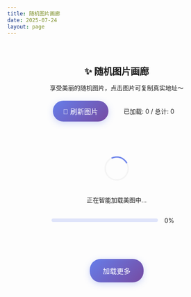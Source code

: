 ```yaml
---
title: 随机图片画廊
date: 2025-07-24
layout: page
---
```


<div id="random-gallery-container">
  <div class="gallery-header">
    <h2>✨ 随机图片画廊</h2>
    <p>享受美丽的随机图片，点击图片可复制真实地址～</p>
    <div class="header-controls">
      <button id="refresh-gallery" class="refresh-btn">🔄 刷新图片</button>
      <div class="loading-stats">
        <span id="loaded-count">已加载: 0</span> / 
        <span id="total-count">总计: 0</span>
      </div>
    </div>
  </div>
  
  <div id="loading" class="loading">
    <div class="loader"></div>
    <p>正在智能加载美图中...</p>
    <div class="loading-progress">
      <div class="progress-bar">
        <div class="progress-fill" id="progress-fill"></div>
      </div>
      <span id="progress-text">0%</span>
    </div>
  </div>
  
  <div id="gallery-grid" class="pinterest-grid">
    <!-- 图片将通过JS动态懒加载 -->
  </div>
  
  <div class="load-more-container">
    <button id="load-more" class="load-more-btn">加载更多</button>
    <div class="auto-load-trigger" id="auto-load-trigger"></div>
  </div>
</div>

<style>
/* 随机画廊样式 - 优化版 */
#random-gallery-container {
  max-width: 1200px;
  margin: 0 auto;
  padding: 20px;
}

.gallery-header {
  text-align: center;
  margin-bottom: 30px;
}

.gallery-header h2 {
  color: var(--text-color);
  margin-bottom: 10px;
}

.gallery-header p {
  color: var(--text-color-secondary);
  margin-bottom: 20px;
}

.header-controls {
  display: flex;
  justify-content: center;
  align-items: center;
  gap: 20px;
  flex-wrap: wrap;
}

.loading-stats {
  color: var(--text-color-secondary);
  font-size: 14px;
  background: var(--card-bg);
  padding: 8px 15px;
  border-radius: 15px;
  border: 1px solid var(--border-color);
}

.refresh-btn {
  background: linear-gradient(135deg, #667eea 0%, #764ba2 100%);
  color: white;
  border: none;
  padding: 12px 24px;
  border-radius: 25px;
  cursor: pointer;
  font-size: 16px;
  transition: all 0.3s ease;
  box-shadow: 0 4px 15px rgba(102, 126, 234, 0.3);
}

.refresh-btn:hover {
  transform: translateY(-2px);
  box-shadow: 0 6px 20px rgba(102, 126, 234, 0.4);
}

.loading {
  display: flex;
  flex-direction: column;
  align-items: center;
  justify-content: center;
  padding: 50px 0;
}

.loader {
  width: 50px;
  height: 50px;
  border: 3px solid #f3f3f3;
  border-top: 3px solid #667eea;
  border-radius: 50%;
  animation: spin 1s linear infinite;
  margin-bottom: 20px;
}

.loading-progress {
  display: flex;
  align-items: center;
  gap: 15px;
  margin-top: 15px;
  width: 300px;
}

.progress-bar {
  flex: 1;
  height: 8px;
  background: rgba(102, 126, 234, 0.2);
  border-radius: 4px;
  overflow: hidden;
}

.progress-fill {
  height: 100%;
  background: linear-gradient(90deg, #667eea, #764ba2);
  border-radius: 4px;
  transition: width 0.3s ease;
  width: 0%;
}

#progress-text {
  font-size: 14px;
  color: var(--text-color-secondary);
  min-width: 40px;
}

@keyframes spin {
  0% { transform: rotate(0deg); }
  100% { transform: rotate(360deg); }
}

.pinterest-grid {
  column-count: 2;
  column-gap: 20px;
  margin-bottom: 30px;
}

@media (max-width: 768px) {
  .pinterest-grid {
    column-count: 1;
  }
}

.gallery-item {
  display: inline-block;
  width: 100%;
  margin-bottom: 20px;
  break-inside: avoid;
  border-radius: 12px;
  overflow: hidden;
  box-shadow: 0 4px 20px rgba(0, 0, 0, 0.1);
  transition: all 0.3s ease;
  cursor: pointer;
  position: relative;
  background: var(--card-bg);
  opacity: 0;
  transform: translateY(20px);
  animation: fadeInUp 0.6s ease forwards;
}

.gallery-item:hover {
  transform: translateY(-5px);
  box-shadow: 0 8px 30px rgba(0, 0, 0, 0.15);
}

/* 模糊占位符 */
.gallery-item .image-placeholder {
  width: 100%;
  height: 200px;
  background: linear-gradient(45deg, 
    rgba(102, 126, 234, 0.1) 0%, 
    rgba(118, 75, 162, 0.1) 100%);
  display: flex;
  align-items: center;
  justify-content: center;
  position: relative;
  overflow: hidden;
}

.gallery-item .image-placeholder::before {
  content: '';
  position: absolute;
  top: 0;
  left: -100%;
  width: 100%;
  height: 100%;
  background: linear-gradient(90deg, 
    transparent, 
    rgba(255, 255, 255, 0.4), 
    transparent);
  animation: shimmer 2s infinite;
}

.gallery-item .placeholder-icon {
  font-size: 30px;
  color: rgba(102, 126, 234, 0.5);
  z-index: 1;
}

.gallery-item .api-source-tag {
  position: absolute;
  top: 8px;
  left: 8px;
  background: rgba(102, 126, 234, 0.8);
  color: white;
  padding: 4px 8px;
  border-radius: 12px;
  font-size: 11px;
  font-weight: 500;
  z-index: 2;
  backdrop-filter: blur(10px);
}

.gallery-item .api-source-tag.error {
  background: rgba(244, 67, 54, 0.8);
}

@keyframes shimmer {
  0% { left: -100%; }
  100% { left: 100%; }
}

.gallery-item img {
  width: 100%;
  height: auto;
  display: block;
  transition: all 0.3s ease;
  opacity: 0;
}

.gallery-item img.loaded {
  opacity: 1;
}

.gallery-item:hover img {
  transform: scale(1.05);
}

.image-overlay {
  position: absolute;
  top: 0;
  left: 0;
  right: 0;
  bottom: 0;
  background: rgba(0, 0, 0, 0.7);
  display: flex;
  flex-direction: column;
  align-items: center;
  justify-content: center;
  gap: 10px;
  opacity: 0;
  transition: opacity 0.3s ease;
}

.gallery-item:hover .image-overlay {
  opacity: 1;
}

.copy-btn {
  background: rgba(255, 255, 255, 0.9);
  color: #333;
  border: none;
  padding: 10px 15px;
  border-radius: 20px;
  cursor: pointer;
  font-size: 14px;
  display: flex;
  align-items: center;
  gap: 5px;
  transition: all 0.3s ease;
  backdrop-filter: blur(10px);
}

.copy-btn:hover {
  background: white;
  transform: scale(1.05);
}

.api-tag {
  background: rgba(102, 126, 234, 0.9);
  color: white;
  padding: 4px 12px;
  border-radius: 15px;
  font-size: 12px;
  font-weight: 500;
  backdrop-filter: blur(10px);
  border: 1px solid rgba(255, 255, 255, 0.2);
}

.url-info {
  margin-top: 5px;
  opacity: 0.8;
}

.url-info small {
  color: rgba(255, 255, 255, 0.9);
  font-size: 11px;
}

.load-more-container {
  text-align: center;
  margin-top: 30px;
  position: relative;
}

.load-more-btn {
  background: linear-gradient(135deg, #667eea 0%, #764ba2 100%);
  color: white;
  border: none;
  padding: 15px 30px;
  border-radius: 25px;
  cursor: pointer;
  font-size: 16px;
  transition: all 0.3s ease;
  box-shadow: 0 4px 15px rgba(102, 126, 234, 0.3);
}

.load-more-btn:hover {
  transform: translateY(-2px);
  box-shadow: 0 6px 20px rgba(102, 126, 234, 0.4);
}

.load-more-btn:disabled {
  opacity: 0.6;
  cursor: not-allowed;
  transform: none;
}

.auto-load-trigger {
  position: absolute;
  bottom: -200px;
  left: 50%;
  width: 1px;
  height: 1px;
  pointer-events: none;
}

/* 骨架屏动画 */
@keyframes fadeInUp {
  to {
    opacity: 1;
    transform: translateY(0);
  }
}

.gallery-item:nth-child(even) {
  animation-delay: 0.1s;
}

.gallery-item:nth-child(3n) {
  animation-delay: 0.2s;
}

/* 复制成功提示 */
.copy-success {
  position: fixed;
  top: 50%;
  left: 50%;
  transform: translate(-50%, -50%);
  background: #4CAF50;
  color: white;
  padding: 20px 30px;
  border-radius: 25px;
  box-shadow: 0 4px 20px rgba(76, 175, 80, 0.3);
  z-index: 9999;
  animation: copyFadeInOut 3s ease-in-out;
  backdrop-filter: blur(10px);
  text-align: center;
  max-width: 400px;
  word-break: break-all;
}

@keyframes copyFadeInOut {
  0%, 100% { opacity: 0; transform: translate(-50%, -50%) scale(0.8); }
  15%, 85% { opacity: 1; transform: translate(-50%, -50%) scale(1); }
}

/* 暗色模式适配 */
[data-theme="dark"] .gallery-item {
  box-shadow: 0 4px 20px rgba(0, 0, 0, 0.3);
}

[data-theme="dark"] .gallery-item:hover {
  box-shadow: 0 8px 30px rgba(0, 0, 0, 0.4);
}

[data-theme="dark"] .image-placeholder {
  background: linear-gradient(45deg, 
    rgba(102, 126, 234, 0.2) 0%, 
    rgba(118, 75, 162, 0.2) 100%);
}

/* 性能优化 */
.gallery-item {
  will-change: transform;
  backface-visibility: hidden;
  perspective: 1000px;
}

.gallery-item img {
  will-change: opacity, transform;
}

/* 移动端优化 */
@media (max-width: 768px) {
  .header-controls {
    flex-direction: column;
    gap: 15px;
  }
  
  .loading-progress {
    width: 250px;
  }
}
</style>

<script>
class RandomGallery {
  constructor() {
    // 从smart-background.js获取的多个API配置 - 按可靠性排序
    this.apis = [
      { name: 'loliapi.com', url: 'https://www.loliapi.com/acg/', weight: 35, maxPerBatch: 4, reliability: 'high' },
      { name: 't.mwm.moe', url: 'https://t.mwm.moe/pc', weight: 20, maxPerBatch: 2, reliability: 'medium' },
      { name: 'seaya.link', url: 'https://api.seaya.link/web?type=file', weight: 20, maxPerBatch: 2, reliability: 'medium' },
      { name: 't.alcy.cc', url: 'https://t.alcy.cc/fj', weight: 10, maxPerBatch: 1, reliability: 'low' },
      { name: 'imgapi.xl0408', url: 'https://imgapi.xl0408.top/index.php', weight: 8, maxPerBatch: 1, reliability: 'low' },
      { name: 'dmoe.cc', url: 'https://www.dmoe.cc/random.php', weight: 7, maxPerBatch: 2, reliability: 'medium' }
    ];
    
    this.loadedImages = new Set();
    this.currentPage = 1;
    this.imagesPerLoad = 10;
    this.isLoading = false;
    this.loadedCount = 0;
    this.totalCount = 0;
    this.imageCache = new Map();
    this.intersectionObserver = null;
    this.autoLoadObserver = null;
    this.preloadQueue = [];
    this.maxConcurrentLoads = 3;
    this.currentLoads = 0;
    this.apiUsageCount = new Map();
    this.failedApis = new Set(); // 记录失败的API
    this.apiRetryCount = new Map(); // API重试计数
    
    this.init();
  }
  
  init() {
    this.setupIntersectionObserver();
    this.setupAutoLoadObserver();
    this.bindEvents();
    this.loadImages();
  }
  
  setupIntersectionObserver() {
    this.intersectionObserver = new IntersectionObserver((entries) => {
      entries.forEach(entry => {
        if (entry.isIntersecting) {
          const img = entry.target;
          this.loadImage(img);
          this.intersectionObserver.unobserve(img);
        }
      });
    }, {
      rootMargin: '100px'
    });
  }
  
  setupAutoLoadObserver() {
    this.autoLoadObserver = new IntersectionObserver((entries) => {
      entries.forEach(entry => {
        if (entry.isIntersecting && !this.isLoading) {
          this.loadMoreImages();
        }
      });
    }, {
      rootMargin: '200px'
    });
    
    const trigger = document.getElementById('auto-load-trigger');
    if (trigger) {
      this.autoLoadObserver.observe(trigger);
    }
  }
  
  bindEvents() {
    const refreshBtn = document.getElementById('refresh-gallery');
    const loadMoreBtn = document.getElementById('load-more');
    
    refreshBtn?.addEventListener('click', () => this.refreshGallery());
    loadMoreBtn?.addEventListener('click', () => this.loadMoreImages());
    
    window.addEventListener('scroll', this.throttle(() => {
      this.preloadNextBatch();
    }, 300));
  }
  
  // 智能API选择器 - 优先选择可靠的API，避免失败的API
  selectBalancedAPI() {
    // 过滤出可用的API（未失败且未达到使用上限）
    const availableApis = this.apis.filter(api => {
      const usageCount = this.apiUsageCount.get(api.name) || 0;
      const retryCount = this.apiRetryCount.get(api.name) || 0;
      
      return usageCount < api.maxPerBatch && 
             !this.failedApis.has(api.name) && 
             retryCount < 3; // 最多重试3次
    });
    
    if (availableApis.length === 0) {
      // 如果所有API都不可用，重置状态
      this.apiUsageCount.clear();
      this.failedApis.clear();
      this.apiRetryCount.clear();
      console.log('🔄 重置API状态，所有API重新可用');
      return this.selectWeightedRandomAPI(this.apis);
    }
    
    // 优先选择高可靠性的API
    const highReliabilityApis = availableApis.filter(api => api.reliability === 'high');
    if (highReliabilityApis.length > 0) {
      return this.selectWeightedRandomAPI(highReliabilityApis);
    }
    
    return this.selectWeightedRandomAPI(availableApis);
  }
  
  // 权重随机选择API
  selectWeightedRandomAPI(apiList) {
    const totalWeight = apiList.reduce((sum, api) => sum + api.weight, 0);
    const random = Math.random() * totalWeight;
    
    let cumulativeWeight = 0;
    for (const api of apiList) {
      cumulativeWeight += api.weight;
      if (random <= cumulativeWeight) {
        return api;
      }
    }
    
    return apiList[0]; // 备用
  }
  
  async loadImages(isRefresh = false) {
    if (this.isLoading) return;
    
    this.isLoading = true;
    const loading = document.getElementById('loading');
    const loadMoreBtn = document.getElementById('load-more');
    
    if (isRefresh) {
      loading.style.display = 'flex';
      this.loadedImages.clear();
      this.imageCache.clear();
      this.apiUsageCount.clear();
      this.failedApis.clear(); // 刷新时清除失败记录
      this.apiRetryCount.clear();
      document.getElementById('gallery-grid').innerHTML = '';
      this.currentPage = 1;
      this.loadedCount = 0;
      this.totalCount = 0;
      this.updateStats();
    }
    
    loadMoreBtn.disabled = true;
    loadMoreBtn.textContent = '智能加载中...';
    
    try {
      // 重置当前批次的API使用计数
      if (!isRefresh) {
        this.apiUsageCount.clear();
      }
      
      const imageUrls = await this.fetchImageUrlsFromMultipleAPIs();
      this.totalCount += imageUrls.length;
      this.updateStats();
      await this.renderImagesWithLazyLoad(imageUrls);
    } catch (error) {
      console.error('加载图片失败:', error);
      this.showError('加载图片失败，请稍后重试');
    }
    
    loading.style.display = 'none';
    this.isLoading = false;
    loadMoreBtn.disabled = false;
    loadMoreBtn.textContent = '加载更多';
  }
  
  async fetchImageUrlsFromMultipleAPIs() {
    const imageUrls = [];
    const promises = [];
    let completed = 0;
    
    console.log(`🎯 开始从${this.apis.length}个API获取图片...`);
    
    // 重置API使用计数
    this.apiUsageCount.clear();
    
    // 为了获取10张图片，我们需要调用5个API，每个API最多2张
    for (let i = 0; i < this.imagesPerLoad; i++) {
      const selectedAPI = this.selectBalancedAPI();
      
      // 更新使用计数
      const currentCount = this.apiUsageCount.get(selectedAPI.name) || 0;
      this.apiUsageCount.set(selectedAPI.name, currentCount + 1);
      
      // 添加随机参数避免缓存，但保持URL简洁
      const randomParam = Math.random().toString(36).substring(7);
      const url = `${selectedAPI.url}?r=${randomParam}`;
      
      console.log(`📡 API ${i + 1}: ${selectedAPI.name} (使用次数: ${currentCount + 1}/${selectedAPI.maxPerBatch})`);
      console.log(`🔗 请求URL: ${url}`);
      
      promises.push(
        this.fetchSingleImageUrl(url, selectedAPI.name, i).then(result => {
          completed++;
          this.updateProgress(completed / this.imagesPerLoad * 100);
          console.log(`✅ 第${i + 1}张图片获取成功:`, result.apiSource);
          // 成功时清除失败记录
          this.failedApis.delete(selectedAPI.name);
          this.apiRetryCount.delete(selectedAPI.name);
          return result;
        }).catch(error => {
          completed++;
          this.updateProgress(completed / this.imagesPerLoad * 100);
          console.error(`❌ 第${i + 1}张图片获取失败:`, selectedAPI.name, error.message);
          
          // 记录失败的API
          const retryCount = this.apiRetryCount.get(selectedAPI.name) || 0;
          this.apiRetryCount.set(selectedAPI.name, retryCount + 1);
          
          if (retryCount >= 2) {
            this.failedApis.add(selectedAPI.name);
            console.warn(`⚠️ API ${selectedAPI.name} 被标记为失败，暂时跳过`);
          }
          
          return null; // 返回null而不是抛出错误
        })
      );
    }
    
    const results = await Promise.allSettled(promises);
    
    results.forEach((result, index) => {
      if (result.status === 'fulfilled' && result.value) {
        imageUrls.push(result.value);
      } else {
        console.warn(`⚠️ 第${index + 1}个请求失败:`, result.reason || '未知错误');
      }
    });
    
    // 显示本批次API使用统计
    this.logAPIUsageStats();
    console.log(`📊 最终成功获取 ${imageUrls.length}/${this.imagesPerLoad} 张图片`);
    
    return imageUrls;
  }
  
  async fetchSingleImageUrl(url, apiName, index) {
    try {
      console.log(`🎯 [${index + 1}] ${apiName} 开始获取真实URL，API地址:`, url);
      
      // 🌟 混合方案：优先使用fetch追踪重定向，失败时回退到img加载
      let realImageUrl;
      let isRealImageFile = false;
      
      try {
        // 先尝试fetch方法获取真实URL，关键是要追踪重定向
        const controller = new AbortController();
        const timeoutId = setTimeout(() => controller.abort(), 8000);
        
        const response = await fetch(url, {
          method: 'GET', // 改为GET以便追踪重定向
          headers: {
            'Accept': 'image/*',
            'User-Agent': 'Mozilla/5.0 (compatible; LeionWeb/1.0)',
          },
          signal: controller.signal,
          redirect: 'follow', // 明确允许跟随重定向
          cache: 'no-cache'
        });
        
        clearTimeout(timeoutId);
        
        if (response.ok) {
          // response.url 就是最终重定向后的真实URL！
          realImageUrl = response.url;
          console.log(`✅ [${index + 1}] ${apiName} fetch成功获取真实URL:`, realImageUrl);
          
          // 验证Content-Type确保是图片
          const contentType = response.headers.get('content-type');
          if (contentType && contentType.startsWith('image/')) {
            console.log(`🎨 [${index + 1}] ${apiName} 确认为图片类型:`, contentType);
          }
        } else {
          throw new Error(`HTTP ${response.status}`);
        }
      } catch (fetchError) {
        console.log(`🔄 [${index + 1}] ${apiName} fetch失败，使用img追踪重定向:`, fetchError.message);
        
        // fetch失败时，使用更智能的img方法追踪重定向
        realImageUrl = await this.getImageRealUrlViaImg(url, apiName, index);
        
        console.log(`✅ [${index + 1}] ${apiName} img方法成功获取真实URL:`, realImageUrl);
      }
      
      // 验证是否为真实图片文件地址
      isRealImageFile = /\.(jpg|jpeg|png|webp|gif|bmp|svg)(\?.*)?$/i.test(realImageUrl);
      
      if (!isRealImageFile) {
        console.warn(`⚠️ [${index + 1}] ${apiName} 返回的URL不是直接图片文件:`, realImageUrl);
        // 但仍然可能是有效的图片URL，不要抛出错误
      }
      
      // 检查去重
      if (this.loadedImages.has(realImageUrl)) {
        throw new Error('重复图片');
      }
      
      this.loadedImages.add(realImageUrl);
      
      // 缓存图片信息
      this.imageCache.set(realImageUrl, {
        loaded: true,
        apiSource: apiName,
        originalApiUrl: url,
        isRealImageFile: isRealImageFile
      });
      
      return {
        url: realImageUrl,
        apiSource: apiName,
        originalApiUrl: url,
        isRealImageFile: isRealImageFile
      };
      
    } catch (error) {
      console.error(`❌ [${index + 1}] ${apiName} 完全失败:`, error.message);
      throw new Error(`图片获取失败 - ${apiName}: ${error.message}`);
    }
  }
  
  // 新增：通过img元素追踪重定向获取真实URL
  async getImageRealUrlViaImg(url, apiName, index) {
    return new Promise((resolve, reject) => {
      const img = new Image();
      const timeout = setTimeout(() => {
        img.src = '';
        reject(new Error('图片加载超时'));
      }, 10000);
      
      // 创建一个临时的iframe来捕获网络请求
      const iframe = document.createElement('iframe');
      iframe.style.display = 'none';
      document.body.appendChild(iframe);
      
      const iframeDoc = iframe.contentDocument || iframe.contentWindow.document;
      const iframeImg = iframeDoc.createElement('img');
      
      iframeImg.onload = () => {
        clearTimeout(timeout);
        // 从iframe中获取最终的src，这应该是重定向后的真实URL
        const realUrl = iframeImg.src;
        console.log(`🎯 [${index + 1}] ${apiName} iframe方法获取到真实URL:`, realUrl);
        
        document.body.removeChild(iframe);
        resolve(realUrl);
      };
      
      iframeImg.onerror = () => {
        clearTimeout(timeout);
        document.body.removeChild(iframe);
        
        // iframe方法失败，回退到普通img方法
        img.onload = () => {
          // 即使是普通方法，浏览器也会跟随重定向
          // img.src 可能包含最终URL信息
          resolve(img.currentSrc || img.src);
        };
        
        img.onerror = () => {
          img.src = '';
          reject(new Error('图片加载失败'));
        };
        
        img.src = url;
      };
      
      iframeImg.src = url;
    });
  }
  
  async renderImagesWithLazyLoad(imageUrls) {
    const grid = document.getElementById('gallery-grid');
    
    imageUrls.forEach((imageData, index) => {
      const item = this.createImageItem(imageData, index);
      grid.appendChild(item);
      
      // 直接开始加载图片，不等待懒加载
      const img = item.querySelector('img');
      if (img) {
        this.loadImageDirectly(img);
      }
    });
  }
  
  createImageItem(imageData, index) {
    const item = document.createElement('div');
    item.className = 'gallery-item';
    item.style.animationDelay = `${index * 0.1}s`;
    
    // 估算高度
    const estimatedHeight = 200;
    
    const apiSource = imageData.apiSource || 'unknown';
    const realImageUrl = imageData.url; // 这现在应该是真实的重定向后URL
    const isRealFile = imageData.isRealImageFile;
    
    // 检查是否成功获取到重定向后的真实地址
    const isApiUrl = realImageUrl.includes('t.alcy.cc') || 
                     realImageUrl.includes('t.mwm.moe') || 
                     realImageUrl.includes('imgapi.xl0408') || 
                     realImageUrl.includes('dmoe.cc') || 
                     realImageUrl.includes('seaya.link');
    
    let buttonText, infoText;
    
    if (isRealFile && !isApiUrl) {
      buttonText = '✅ 复制真实图片地址';
      infoText = '成功追踪到真实图片文件地址';
    } else if (!isApiUrl) {
      buttonText = '📋 复制重定向后地址';
      infoText = '已获取重定向后的真实链接';
    } else {
      buttonText = '⚠️ 复制API地址';
      infoText = '注意：这是原始API地址，可能不是直接图片文件';
    }
    
    item.innerHTML = `
      <div class="image-placeholder" style="height: ${estimatedHeight}px;">
        <div class="placeholder-icon">🖼️</div>
        <div class="api-source-tag">${apiSource}</div>
      </div>
      <img 
        src="${realImageUrl}" 
        alt="随机图片 - ${apiSource}" 
        style="display: none; opacity: 0;"
        data-real-url="${realImageUrl}"
      >
      <div class="image-overlay">
        <button class="copy-btn" onclick="randomGallery.copyImageUrl('${realImageUrl}')">
          ${buttonText}
        </button>
        <div class="api-tag">${apiSource}</div>
        <div class="url-info">
          <small>${infoText}</small>
        </div>
      </div>
    `;
    
    return item;
  }
  
  // 直接加载图片，不使用懒加载
  async loadImageDirectly(img) {
    if (this.currentLoads >= this.maxConcurrentLoads) {
      this.preloadQueue.push({img, direct: true});
      return;
    }
    
    this.currentLoads++;
    const container = img.parentElement;
    const placeholder = container.querySelector('.image-placeholder');
    
    img.onload = () => {
      // 图片加载完成，显示图片并隐藏占位符
      img.style.display = 'block';
      
      requestAnimationFrame(() => {
        img.style.opacity = '1';
        
        if (placeholder) {
          placeholder.style.opacity = '0';
          setTimeout(() => {
            if (placeholder && placeholder.parentNode) {
              placeholder.parentNode.removeChild(placeholder);
            }
          }, 300);
        }
      });
      
      this.loadedCount++;
      this.updateStats();
      this.processNextInQueue();
    };
    
    img.onerror = () => {
      // 加载失败时显示错误占位符
      if (placeholder) {
        placeholder.innerHTML = `
          <div class="placeholder-icon">❌</div>
          <div class="api-source-tag error">加载失败</div>
        `;
        placeholder.style.background = 'rgba(244, 67, 54, 0.1)';
      }
      this.processNextInQueue();
    };
    
    // 如果图片已经加载完成（缓存），立即触发onload
    if (img.complete && img.naturalHeight !== 0) {
      img.onload();
    }
  }
  
  async loadImage(img) {
    if (this.currentLoads >= this.maxConcurrentLoads) {
      this.preloadQueue.push({img, direct: false});
      return;
    }
    
    this.currentLoads++;
    const imageSrc = img.dataset.src;
    const container = img.parentElement;
    const placeholder = container.querySelector('.image-placeholder');
    
    try {
      const newImg = new Image();
      
      newImg.onload = () => {
        img.src = imageSrc;
        img.style.display = 'block';
        
        requestAnimationFrame(() => {
          img.classList.add('loaded');
          if (placeholder) {
            placeholder.style.opacity = '0';
            setTimeout(() => {
              if (placeholder.parentNode) {
                placeholder.parentNode.removeChild(placeholder);
              }
            }, 300);
          }
        });
        
        this.loadedCount++;
        this.updateStats();
        this.processNextInQueue();
      };
      
      newImg.onerror = () => {
        if (placeholder) {
          placeholder.innerHTML = '<div class="placeholder-icon">❌</div>';
          placeholder.style.background = 'rgba(244, 67, 54, 0.1)';
        }
        this.processNextInQueue();
      };
      
      newImg.src = imageSrc;
      
    } catch (error) {
      console.error('图片加载错误:', error);
      this.processNextInQueue();
    }
  }
  
  processNextInQueue() {
    this.currentLoads--;
    
    if (this.preloadQueue.length > 0) {
      const next = this.preloadQueue.shift();
      if (typeof next === 'object' && next.img) {
        // 新格式：{img, direct}
        if (next.direct) {
          this.loadImageDirectly(next.img);
        } else {
          this.loadImage(next.img);
        }
      } else {
        // 旧格式：直接是img元素
        this.loadImage(next);
      }
    }
  }
  
  preloadNextBatch() {
    const scrollPercent = (window.scrollY + window.innerHeight) / document.documentElement.scrollHeight;
    
    if (scrollPercent > 0.8 && !this.isLoading) {
      this.prefetchNextBatch();
    }
  }
  
  async prefetchNextBatch() {
    try {
      // 从不同API预取少量图片
      for (let i = 0; i < 3; i++) {
        const randomAPI = this.apis[Math.floor(Math.random() * this.apis.length)];
        const url = `${randomAPI.url}?t=${Date.now()}&r=${Math.random()}&prefetch=true`;
        const img = new Image();
        img.src = url;
      }
    } catch (error) {
      // 静默失败
    }
  }
  
  // 记录API使用统计
  logAPIUsageStats() {
    console.log('📊 本批次API使用统计:');
    this.apiUsageCount.forEach((count, apiName) => {
      console.log(`  ${apiName}: ${count}张图片`);
    });
  }
  
  updateProgress(percent) {
    const progressFill = document.getElementById('progress-fill');
    const progressText = document.getElementById('progress-text');
    
    if (progressFill && progressText) {
      progressFill.style.width = `${percent}%`;
      progressText.textContent = `${Math.round(percent)}%`;
    }
  }
  
  updateStats() {
    const loadedCountEl = document.getElementById('loaded-count');
    const totalCountEl = document.getElementById('total-count');
    
    if (loadedCountEl && totalCountEl) {
      loadedCountEl.textContent = `已加载: ${this.loadedCount}`;
      totalCountEl.textContent = `总计: ${this.totalCount}`;
    }
  }
  
  async copyImageUrl(realUrl) {
    try {
      await navigator.clipboard.writeText(realUrl);
      this.showCopySuccess(realUrl);
    } catch (err) {
      // 备用复制方法
      const textArea = document.createElement('textarea');
      textArea.value = realUrl;
      textArea.style.position = 'fixed';
      textArea.style.opacity = '0';
      document.body.appendChild(textArea);
      textArea.select();
      document.execCommand('copy');
      document.body.removeChild(textArea);
      this.showCopySuccess(realUrl);
    }
  }
  
  showCopySuccess(url) {
    const successMsg = document.createElement('div');
    successMsg.className = 'copy-success';
    
    // 检查是否为真实图片文件地址
    const isRealImageFile = /\.(jpg|jpeg|png|webp|gif|bmp|svg)(\?.*)?$/i.test(url);
    
    // 根据URL长度决定显示方式
    const displayUrl = url.length > 60 ? 
      url.substring(0, 60) + '...' : url;
    
    // 检查是否是原始API地址还是重定向后的真实地址
    const isApiUrl = url.includes('t.alcy.cc') || 
                     url.includes('t.mwm.moe') || 
                     url.includes('imgapi.xl0408') || 
                     url.includes('dmoe.cc') || 
                     url.includes('seaya.link');
    
    let title, description;
    
    if (isRealImageFile && !isApiUrl) {
      title = '✅ 真实图片文件地址已复制！';
      description = '🎯 通过重定向追踪获取的真实地址';
    } else if (!isApiUrl && url.includes('http')) {
      title = '✅ 重定向后的真实地址已复制！';
      description = '🔄 已追踪到最终图片链接';
    } else {
      title = '⚠️ API地址已复制';
      description = '❌ 未能获取到重定向后的真实地址';
    }
    
    successMsg.innerHTML = `
      <div style="font-weight: bold; margin-bottom: 8px;">${title}</div>
      <div style="font-size: 11px; margin-bottom: 8px; opacity: 0.9; font-family: monospace; word-break: break-all;">
        ${displayUrl}
      </div>
      <div style="font-size: 10px; opacity: 0.7; color: #4CAF50;">
        ${description}
      </div>
      ${isRealImageFile && !isApiUrl ? 
        '<div style="font-size: 10px; margin-top: 5px; opacity: 0.7;">✨ 这就是真实的图片文件地址！</div>' :
        isApiUrl ? 
        '<div style="font-size: 10px; margin-top: 5px; opacity: 0.7; color: #ff9800;">🔧 建议刷新页面重新加载</div>' :
        '<div style="font-size: 10px; margin-top: 5px; opacity: 0.7;">📍 重定向追踪成功</div>'
      }
    `;
    
    document.body.appendChild(successMsg);
    
    setTimeout(() => {
      if (document.body.contains(successMsg)) {
        document.body.removeChild(successMsg);
      }
    }, 5000);
  }
  
  showError(message) {
    const errorMsg = document.createElement('div');
    errorMsg.className = 'copy-success';
    errorMsg.style.background = '#f44336';
    errorMsg.textContent = `❌ ${message}`;
    document.body.appendChild(errorMsg);
    
    setTimeout(() => {
      if (document.body.contains(errorMsg)) {
        document.body.removeChild(errorMsg);
      }
    }, 3000);
  }
  
  refreshGallery() {
    this.loadImages(true);
  }
  
  loadMoreImages() {
    this.currentPage++;
    this.loadImages(false);
  }
  
  throttle(func, wait) {
    let timeout;
    return function executedFunction(...args) {
      const later = () => {
        clearTimeout(timeout);
        func(...args);
      };
      clearTimeout(timeout);
      timeout = setTimeout(later, wait);
    };
  }
  
  destroy() {
    if (this.intersectionObserver) {
      this.intersectionObserver.disconnect();
    }
    if (this.autoLoadObserver) {
      this.autoLoadObserver.disconnect();
    }
  }
}

window.addEventListener('beforeunload', () => {
  if (window.randomGallery) {
    window.randomGallery.destroy();
  }
});

document.addEventListener('DOMContentLoaded', () => {
  window.randomGallery = new RandomGallery();
});
</script>